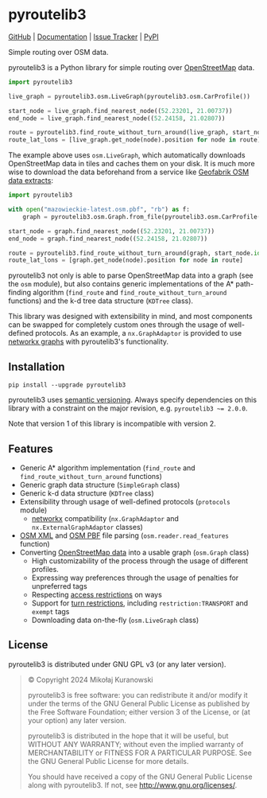 # pyroutelib3

<!-- This file must be kept in sync with docs/index.rst -->

[GitHub](https://github.com/MKuranowski/pyroutelib3) |
[Documentation](https://pyroutelib3.readthedocs.io/) |
[Issue Tracker](https://github.com/MKuranowski/pyroutelib3/issues) |
[PyPI](https://pypi.org/project/pyroutelib3/)

Simple routing over OSM data.

pyroutelib3 is a Python library for simple routing over
[OpenStreetMap](https://openstreetmap.org) data.

```py
import pyroutelib3

live_graph = pyroutelib3.osm.LiveGraph(pyroutelib3.osm.CarProfile())

start_node = live_graph.find_nearest_node((52.23201, 21.00737))
end_node = live_graph.find_nearest_node((52.24158, 21.02807))

route = pyroutelib3.find_route_without_turn_around(live_graph, start_node.id, end_node.id)
route_lat_lons = [live_graph.get_node(node).position for node in route]
```

The example above uses `osm.LiveGraph`, which automatically downloads OpenStreetMap data in tiles
and caches them on your disk. It is much more wise to download the data beforehand from a service
like [Geofabrik OSM data extracts](https://download.geofabrik.de/):

```py
import pyroutelib3

with open("mazowieckie-latest.osm.pbf", "rb") as f:
    graph = pyroutelib3.osm.Graph.from_file(pyroutelib3.osm.CarProfile(), f)

start_node = graph.find_nearest_node((52.23201, 21.00737))
end_node = graph.find_nearest_node((52.24158, 21.02807))

route = pyroutelib3.find_route_without_turn_around(graph, start_node.id, end_node.id)
route_lat_lons = [graph.get_node(node).position for node in route]
```

pyroutelib3 not only is able to parse OpenStreetMap data into a graph (see the `osm` module),
but also contains generic implementations of the A* path-finding algorithm (`find_route` and
`find_route_without_turn_around` functions) and the k-d tree data structure (`KDTree` class).

This library was designed with extensibility in mind, and most components can be swapped for
completely custom ones through the usage of well-defined protocols. As an example,
a `nx.GraphAdaptor` is provided to use [networkx graphs](https://networkx.org/documentation/stable/reference/introduction.html#graphs)
with pyroutelib3's functionality.


## Installation

```
pip install --upgrade pyroutelib3
```

pyroutelib3 uses [semantic versioning](https://semver.org/). Always specify dependencies on
this library with a constraint on the major revision, e.g. `pyroutelib3 ~= 2.0.0`.

Note that version 1 of this library is incompatible with version 2.


## Features

- Generic A* algorithm implementation (`find_route` and `find_route_without_turn_around` functions)
- Generic graph data structure (`SimpleGraph` class)
- Generic k-d data structure (`KDTree` class)
- Extensibility through usage of well-defined protocols (`protocols` module)
    - [networkx](https://networkx.org/) compatibility (`nx.GraphAdaptor` and
        `nx.ExternalGraphAdaptor` classes)
- [OSM XML](https://wiki.openstreetmap.org/wiki/OSM_XML) and [OSM PBF](https://wiki.openstreetmap.org/wiki/PBF_Format>)
    file parsing (`osm.reader.read_features` function)
- Converting [OpenStreetMap data](https://openstreetmap.org/) into a usable graph (`osm.Graph` class)
    - High customizability of the process through the usage of different profiles.
    - Expressing way preferences through the usage of penalties for unpreferred tags
    - Respecting [access restrictions](https://wiki.openstreetmap.org/wiki/Key:access) on ways
    - Support for [turn restrictions](https://wiki.openstreetmap.org/wiki/Relation:restriction>),
        including `restriction:TRANSPORT` and `exempt` tags
    - Downloading data on-the-fly (`osm.LiveGraph` class)


## License

pyroutelib3 is distributed under GNU GPL v3 (or any later version).

> © Copyright 2024 Mikołaj Kuranowski
>
> pyroutelib3 is free software: you can redistribute it and/or modify
> it under the terms of the GNU General Public License as published by
> the Free Software Foundation; either version 3 of the License, or
> (at your option) any later version.
>
> pyroutelib3 is distributed in the hope that it will be useful,
> but WITHOUT ANY WARRANTY; without even the implied warranty of
> MERCHANTABILITY or FITNESS FOR A PARTICULAR PURPOSE.  See the
> GNU General Public License for more details.
>
> You should have received a copy of the GNU General Public License
> along with pyroutelib3. If not, see <http://www.gnu.org/licenses/>.
